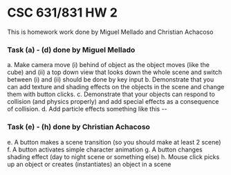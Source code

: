 # CSC 631/831 HW 2
This is homework work done by Miguel Mellado and Christian Achacoso

### Task (a) - (d) done by Miguel Mellado 
a. Make camera move (i) behind of object as the object moves (like the cube) and (ii) a top
down view that looks down the whole scene and switch between (i) and (ii) should be
done by key input
b. Demonstrate that you can add texture and shading effects on the objects in the scene
and change them with button clicks.
c. Demonstrate that your objects can respond to collision (and physics properly) and add
special effects as a consequence of collision.
d. Add particle effects something like this --

### Task (e) - (h) done by Christian Achacoso
e. A button makes a scene transition (so you should make at least 2 scene)
f. A button activates simple character animation
g. A button changes shading effect (day to night scene or something else)
h. Mouse click picks up an object or creates (instantiates) an object in a scene
